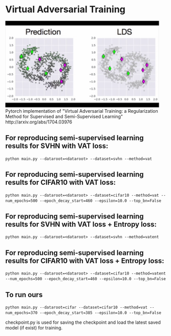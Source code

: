 # Virtual Adversarial Training
<img src="https://github.com/9310gaurav/virtual-adversarial-training/blob/master/vat.gif" width="480">
Pytorch implementation of "Virtual Adversarial Training: a Regularization Method for Supervised and Semi-Supervised Learning" http://arxiv.org/abs/1704.03976

## For reproducing semi-supervised learning results for SVHN with VAT loss:
```python main.py --dataroot=<dataroot> --dataset=svhn --method=vat```
  
## For reproducing semi-supervised learning results for CIFAR10 with VAT loss:
```python main.py --dataroot=<dataroot> --dataset=cifar10 --method=vat --num_epochs=500 --epoch_decay_start=460 --epsilon=10.0 --top_bn=False```

## For reproducing semi-supervised learning results for SVHN with VAT loss + Entropy loss:
```python main.py --dataroot=<dataroot> --dataset=svhn --method=vatent```
  
## For reproducing semi-supervised learning results for CIFAR10 with VAT loss + Entropy loss:
```python main.py --dataroot=<dataroot> --dataset=cifar10 --method=vatent --num_epochs=500 --epoch_decay_start=460 --epsilon=10.0 --top_bn=False```

## To run ours
```python main.py --dataroot=cifar --dataset=cifar10 --method=vat --num_epochs=370 --epoch_decay_start=385 --epsilon=10.0 --top_bn=False```

checkpoint.py is used for saving the checkpoint and load the latest saved model (if exist) for training.
